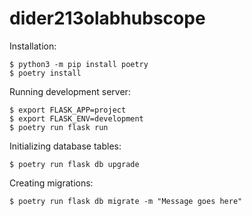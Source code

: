 # dider213olabhubscope

Installation:

    $ python3 -m pip install poetry
    $ poetry install

Running development server:

    $ export FLASK_APP=project
    $ export FLASK_ENV=development
    $ poetry run flask run

Initializing database tables:

    $ poetry run flask db upgrade

Creating migrations:

    $ poetry run flask db migrate -m "Message goes here"
